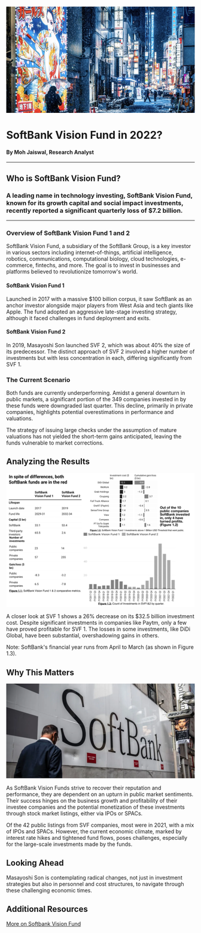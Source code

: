 ![Image](HeaderPhoto.jpg)

# SoftBank Vision Fund in 2022?
#### By Moh Jaiswal, Research Analyst

---

## Who is SoftBank Vision Fund?
### A leading name in technology investing, SoftBank Vision Fund, known for its growth capital and social impact investments, recently reported a significant quarterly loss of $7.2 billion.

---

### Overview of SoftBank Vision Fund 1 and 2
SoftBank Vision Fund, a subsidiary of the SoftBank Group, is a key investor in various sectors including internet-of-things, artificial intelligence, robotics, communications, computational biology, cloud technologies, e-commerce, fintechs, and more. The goal is to invest in businesses and platforms believed to revolutionize tomorrow's world.

#### SoftBank Vision Fund 1 
Launched in 2017 with a massive $100 billion corpus, it saw SoftBank as an anchor investor alongside major players from West Asia and tech giants like Apple. The fund adopted an aggressive late-stage investing strategy, although it faced challenges in fund deployment and exits.

#### SoftBank Vision Fund 2
In 2019, Masayoshi Son launched SVF 2, which was about 40% the size of its predecessor. The distinct approach of SVF 2 involved a higher number of investments but with less concentration in each, differing significantly from SVF 1.

### The Current Scenario
Both funds are currently underperforming. Amidst a general downturn in public markets, a significant portion of the 349 companies invested in by these funds were downgraded last quarter. This decline, primarily in private companies, highlights potential overestimations in performance and valuations.

The strategy of issuing large checks under the assumption of mature valuations has not yielded the short-term gains anticipated, leaving the funds vulnerable to market corrections.

## Analyzing the Results

![Image](Figures1.1-1.3.jpg)

A closer look at SVF 1 shows a 26% decrease on its $32.5 billion investment cost. Despite significant investments in companies like Paytm, only a few have proved profitable for SVF 1. The losses in some investments, like DiDi Global, have been substantial, overshadowing gains in others.

Note: SoftBank's financial year runs from April to March (as shown in Figure 1.3).

## Why This Matters

![Image](Logo.jpg)

As SoftBank Vision Funds strive to recover their reputation and performance, they are dependent on an upturn in public market sentiments. Their success hinges on the business growth and profitability of their investee companies and the potential monetization of these investments through stock market listings, either via IPOs or SPACs.

Of the 42 public listings from SVF companies, most were in 2021, with a mix of IPOs and SPACs. However, the current economic climate, marked by interest rate hikes and tightened fund flows, poses challenges, especially for the large-scale investments made by the funds.

## Looking Ahead

Masayoshi Son is contemplating radical changes, not just in investment strategies but also in personnel and cost structures, to navigate through these challenging economic times.

## Additional Resources
[More on Softbank Vision Fund](https://www.livemint.com/topic/softbank-vision-fund)
